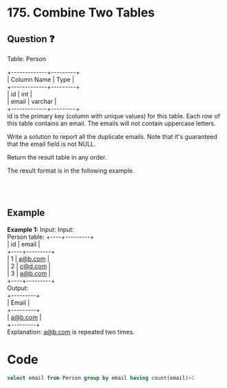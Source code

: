 # 175. Combine Two Tables
## Question ❓ <br>
Table: Person

+-------------+---------+  
| Column Name | Type    |  
+-------------+---------+  
| id          | int     |  
| email       | varchar |  
+-------------+---------+  
id is the primary key (column with unique values) for this table.
Each row of this table contains an email. The emails will not contain uppercase letters.
 

Write a solution to report all the duplicate emails. Note that it's guaranteed that the email field is not NULL.

Return the result table in any order.

The result format is in the following example.

<br><br>

## Example

__Example 1:__
Input: 
Input:   
Person table: 
+----+---------+  
| id | email   |  
+----+---------+  
| 1  | a@b.com |  
| 2  | c@d.com |  
| 3  | a@b.com |  
+----+---------+  
Output:   
+---------+  
| Email   |  
+---------+  
| a@b.com |  
+---------+  
Explanation: a@b.com is repeated two times.
<br>

# Code
```sql
select email from Person group by email having count(email)>1
```
